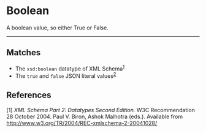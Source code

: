 # Boolean

A boolean value, so either True or False.

---
## Matches
- The `xsd:boolean` datatype of XML Schema<sup>[1](#fn1)</sup>
- The `true` and `false` JSON literal values<sup>[2](#fn2)</sup>

## References
<a name="fn1">\[1\]</a> *XML Schema Part 2: Datatypes Second Edition.* W3C Recommendation 28 October 2004. Paul V. Biron, Ashok Malhotra (eds.). Available from http://www.w3.org/TR/2004/REC-xmlschema-2-20041028/
